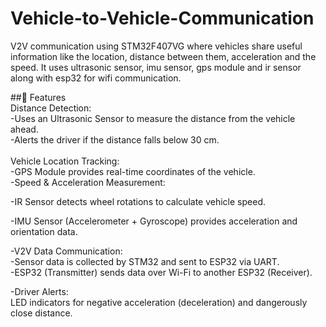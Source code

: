 # Vehicle-to-Vehicle-Communication
V2V communication using STM32F407VG where vehicles share useful information like the location, distance between them, acceleration and the speed. It uses ultrasonic sensor, imu sensor, gps module and ir sensor along with esp32 for wifi communication.<br />

##📌 Features<br />
Distance Detection:<br />
-Uses an Ultrasonic Sensor to measure the distance from the vehicle ahead.<br />
-Alerts the driver if the distance falls below 30 cm.<br />
<br />
Vehicle Location Tracking:<br />
-GPS Module provides real-time coordinates of the vehicle.<br />
-Speed & Acceleration Measurement:<br />

-IR Sensor detects wheel rotations to calculate vehicle speed.<br />

-IMU Sensor (Accelerometer + Gyroscope) provides acceleration and orientation data.<br />

-V2V Data Communication:<br />
-Sensor data is collected by STM32 and sent to ESP32 via UART.<br />
-ESP32 (Transmitter) sends data over Wi-Fi to another ESP32 (Receiver).<br />

-Driver Alerts:<br />
LED indicators for negative acceleration (deceleration) and dangerously close distance.<br />

